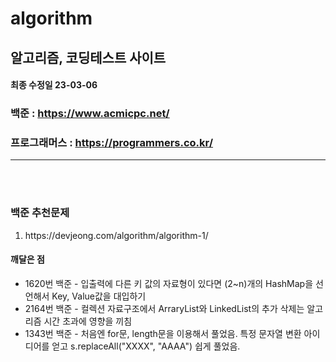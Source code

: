 # algorithm

## 알고리즘, 코딩테스트 사이트
<span><h4>최종 수정일 23-03-06</h4></span>

### 백준 : https://www.acmicpc.net/
### 프로그래머스 : https://programmers.co.kr/

<hr><br><br>

### 백준 추천문제 
<ol>
  <li>https://devjeong.com/algorithm/algorithm-1/</li>

</ol>



#### 깨달은 점
<ul>
<li>1620번 백준 - 입출력에 다른 키 값의 자료형이 있다면 (2~n)개의 HashMap을 선언해서 Key, Value값을 대입하기</li>
<li>2164번 백준 - 컬렉션 자료구조에서 ArraryList와 LinkedList의 추가 삭제는 알고리즘 시간 초과에 영향을 끼침</li>
<li>1343번 백준 - 처음엔 for문, length문을 이용해서 풀었음. 특정 문자열 변환 아이디어를 얻고 s.replaceAll("XXXX", "AAAA") 쉽게 풀었음. </li>

</ul>

